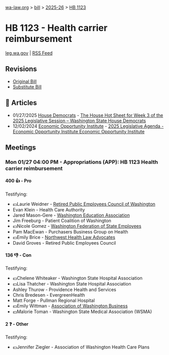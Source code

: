 [wa-law.org](/) > [bill](/bill/) > [2025-26](/bill/2025-26/) > [HB 1123](/bill/2025-26/hb/1123/)

# HB 1123 - Health carrier reimbursement
[leg.wa.gov](https://app.leg.wa.gov/billsummary?BillNumber=1123&Year=2025&Initiative=false) | [RSS Feed](./rss.xml)

## Revisions
* [Original Bill](1/)
* [Substitute Bill](S/)

## 📰 Articles
* 01/27/2025 [House Democrats](/org/house_democrats/) - [The House Hot Sheet for Week 3 of the 2025 Legislative Session – Washington State House Democrats](https://housedemocrats.wa.gov/blog/2025/01/27/the-house-hot-sheet-for-week-3-of-the-2025-legislative-session/#:~:text=HB%201123)
* 12/02/2024 [Economic Opportunity Institute](/org/economic_opportunity_institute/) - [2025 Legislative Agenda - Economic Opportunity Institute Economic Opportunity Institute](https://www.opportunityinstitute.org/current-projects__trashed/2025-legislative-agenda/#:~:text=House%20Bill%201123)

## Meetings
### Mon 01/27 04:00 PM - Appropriations (APP): HB 1123 Health carrier reimbursement
#### 400 👍 - Pro
Testifying:
* 💵Laurie Weidner - [Retired Public Employees Council of Washington](/org/retired_public_employees_council_of_washington/)
* Evan Klein - Health Care Authority
* Jared Mason-Gere - [Washington Education Association](/org/washington_education_association/)
* Jim Freeburg - Patient Coalition of Washington
* 💵Nicole Gomez - [Washington Federation of State Employees](/org/washington_federation_of_state_employees/)
* Pam MacEwan - Purchasers Business Group on Health
* 💵Emily Brice - [Northwest Health Law Advocates](/org/northwest_health_law_advocates/)
* David Groves - Retired Public Employees Council

#### 136 👎 - Con
Testifying:
* 💵Chelene Whiteaker - Washington State Hospital Association
* 💵Lisa Thatcher - Washington State Hospital Association
* Ashley Thurow - Providence Health and Services
* Chris Bredesen - EvergreenHealth
* Matt Forge - Pullman Regional Hospital
* 💵Emily Wittman - [Association of Washington Business](/org/association_of_washington_business/)
* 💵Malorie Toman - Washington State Medical Association (WSMA)

#### 2 ❓ - Other
Testifying:
* 💵Jennifer Ziegler - Association of Washington Health Care Plans
